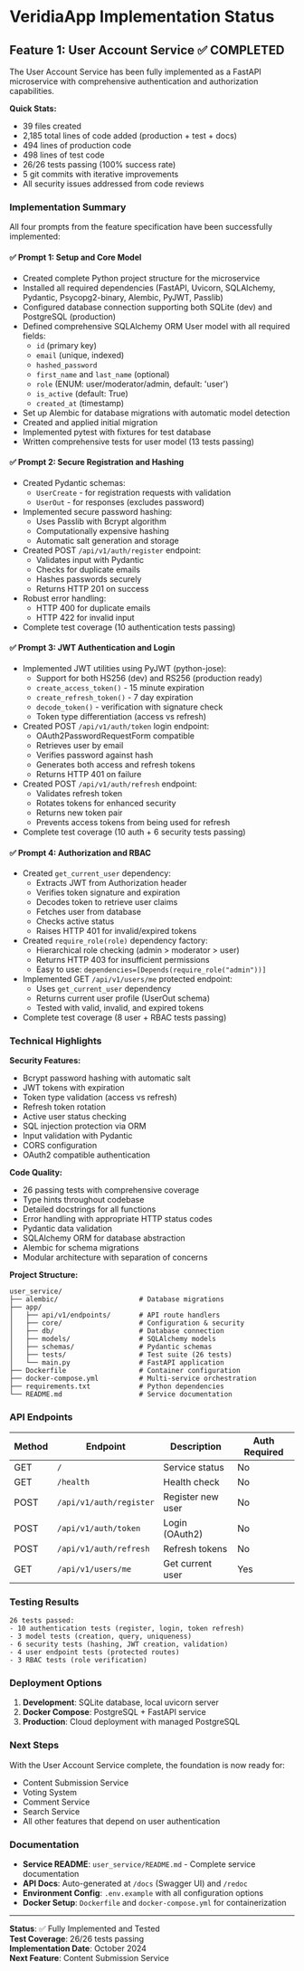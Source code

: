 # VeridiaApp Implementation Status

## Feature 1: User Account Service ✅ COMPLETED

The User Account Service has been fully implemented as a FastAPI microservice with comprehensive authentication and authorization capabilities.

**Quick Stats:**
- 39 files created
- 2,185 total lines of code added (production + test + docs)
- 494 lines of production code
- 498 lines of test code
- 26/26 tests passing (100% success rate)
- 5 git commits with iterative improvements
- All security issues addressed from code reviews

### Implementation Summary

All four prompts from the feature specification have been successfully implemented:

#### ✅ Prompt 1: Setup and Core Model
- Created complete Python project structure for the microservice
- Installed all required dependencies (FastAPI, Uvicorn, SQLAlchemy, Pydantic, Psycopg2-binary, Alembic, PyJWT, Passlib)
- Configured database connection supporting both SQLite (dev) and PostgreSQL (production)
- Defined comprehensive SQLAlchemy ORM User model with all required fields:
  - `id` (primary key)
  - `email` (unique, indexed)
  - `hashed_password`
  - `first_name` and `last_name` (optional)
  - `role` (ENUM: user/moderator/admin, default: 'user')
  - `is_active` (default: True)
  - `created_at` (timestamp)
- Set up Alembic for database migrations with automatic model detection
- Created and applied initial migration
- Implemented pytest with fixtures for test database
- Written comprehensive tests for user model (13 tests passing)

#### ✅ Prompt 2: Secure Registration and Hashing
- Created Pydantic schemas:
  - `UserCreate` - for registration requests with validation
  - `UserOut` - for responses (excludes password)
- Implemented secure password hashing:
  - Uses Passlib with Bcrypt algorithm
  - Computationally expensive hashing
  - Automatic salt generation and storage
- Created POST `/api/v1/auth/register` endpoint:
  - Validates input with Pydantic
  - Checks for duplicate emails
  - Hashes passwords securely
  - Returns HTTP 201 on success
- Robust error handling:
  - HTTP 400 for duplicate emails
  - HTTP 422 for invalid input
- Complete test coverage (10 authentication tests passing)

#### ✅ Prompt 3: JWT Authentication and Login
- Implemented JWT utilities using PyJWT (python-jose):
  - Support for both HS256 (dev) and RS256 (production ready)
  - `create_access_token()` - 15 minute expiration
  - `create_refresh_token()` - 7 day expiration
  - `decode_token()` - verification with signature check
  - Token type differentiation (access vs refresh)
- Created POST `/api/v1/auth/token` login endpoint:
  - OAuth2PasswordRequestForm compatible
  - Retrieves user by email
  - Verifies password against hash
  - Generates both access and refresh tokens
  - Returns HTTP 401 on failure
- Created POST `/api/v1/auth/refresh` endpoint:
  - Validates refresh token
  - Rotates tokens for enhanced security
  - Returns new token pair
  - Prevents access tokens from being used for refresh
- Complete test coverage (10 auth + 6 security tests passing)

#### ✅ Prompt 4: Authorization and RBAC
- Created `get_current_user` dependency:
  - Extracts JWT from Authorization header
  - Verifies token signature and expiration
  - Decodes token to retrieve user claims
  - Fetches user from database
  - Checks active status
  - Raises HTTP 401 for invalid/expired tokens
- Created `require_role(role)` dependency factory:
  - Hierarchical role checking (admin > moderator > user)
  - Returns HTTP 403 for insufficient permissions
  - Easy to use: `dependencies=[Depends(require_role("admin"))]`
- Implemented GET `/api/v1/users/me` protected endpoint:
  - Uses `get_current_user` dependency
  - Returns current user profile (UserOut schema)
  - Tested with valid, invalid, and expired tokens
- Complete test coverage (8 user + RBAC tests passing)

### Technical Highlights

**Security Features:**
- Bcrypt password hashing with automatic salt
- JWT tokens with expiration
- Token type validation (access vs refresh)
- Refresh token rotation
- Active user status checking
- SQL injection protection via ORM
- Input validation with Pydantic
- CORS configuration
- OAuth2 compatible authentication

**Code Quality:**
- 26 passing tests with comprehensive coverage
- Type hints throughout codebase
- Detailed docstrings for all functions
- Error handling with appropriate HTTP status codes
- Pydantic data validation
- SQLAlchemy ORM for database abstraction
- Alembic for schema migrations
- Modular architecture with separation of concerns

**Project Structure:**
```
user_service/
├── alembic/                    # Database migrations
├── app/
│   ├── api/v1/endpoints/       # API route handlers
│   ├── core/                   # Configuration & security
│   ├── db/                     # Database connection
│   ├── models/                 # SQLAlchemy models
│   ├── schemas/                # Pydantic schemas
│   ├── tests/                  # Test suite (26 tests)
│   └── main.py                 # FastAPI application
├── Dockerfile                  # Container configuration
├── docker-compose.yml          # Multi-service orchestration
├── requirements.txt            # Python dependencies
└── README.md                   # Service documentation
```

### API Endpoints

| Method | Endpoint | Description | Auth Required |
|--------|----------|-------------|---------------|
| GET | `/` | Service status | No |
| GET | `/health` | Health check | No |
| POST | `/api/v1/auth/register` | Register new user | No |
| POST | `/api/v1/auth/token` | Login (OAuth2) | No |
| POST | `/api/v1/auth/refresh` | Refresh tokens | No |
| GET | `/api/v1/users/me` | Get current user | Yes |

### Testing Results

```
26 tests passed:
- 10 authentication tests (register, login, token refresh)
- 3 model tests (creation, query, uniqueness)
- 6 security tests (hashing, JWT creation, validation)
- 4 user endpoint tests (protected routes)
- 3 RBAC tests (role verification)
```

### Deployment Options

1. **Development**: SQLite database, local uvicorn server
2. **Docker Compose**: PostgreSQL + FastAPI service
3. **Production**: Cloud deployment with managed PostgreSQL

### Next Steps

With the User Account Service complete, the foundation is now ready for:
- Content Submission Service
- Voting System
- Comment Service
- Search Service
- All other features that depend on user authentication

### Documentation

- **Service README**: `user_service/README.md` - Complete service documentation
- **API Docs**: Auto-generated at `/docs` (Swagger UI) and `/redoc`
- **Environment Config**: `.env.example` with all configuration options
- **Docker Setup**: `Dockerfile` and `docker-compose.yml` for containerization

---

**Status**: ✅ Fully Implemented and Tested  
**Test Coverage**: 26/26 tests passing  
**Implementation Date**: October 2024  
**Next Feature**: Content Submission Service
